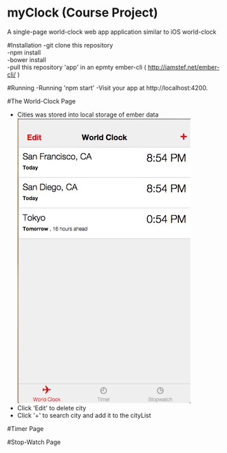 # myClock (Course Project)
A single-page world-clock web app application similar to iOS world-clock

#Installation
-git clone this repository<br>
-npm install<br>
-bower install<br>
-pull this repository 'app' in an epmty ember-cli ( http://iamstef.net/ember-cli/ )

#Running 
-Running 'npm start'
-Visit your app at http://localhost:4200.

#The World-Clock Page
- Cities was stored into local storage of ember data<br>
![ScreenShot](https://raw.githubusercontent.com/lessica082/myClock/master/DemoImg/world-clock.png)
- Click 'Edit' to delete city
- Click '+' to search city and add it to the cityList

#Timer Page

#Stop-Watch Page
